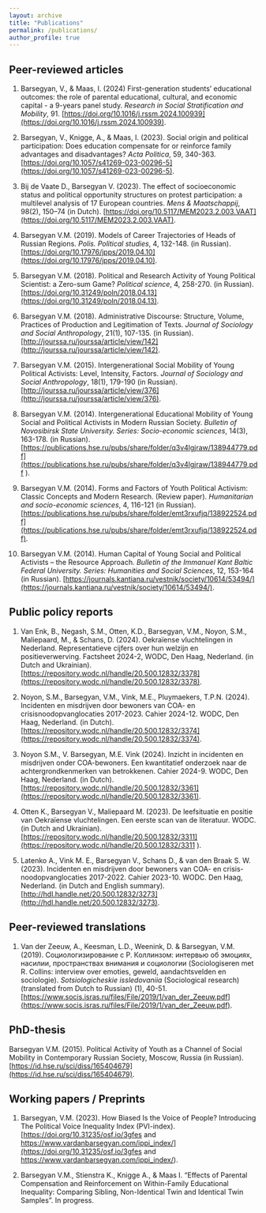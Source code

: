 ```yaml
---
layout: archive
title: "Publications"
permalink: /publications/
author_profile: true
---
```


## Peer-reviewed articles 
1.	Barsegyan, V., & Maas, I. (2024) First-generation students’ educational outcomes: the role of parental educational, cultural, and economic capital - a 9-years panel study. *Research in Social Stratification and Mobility*, 91. [https://doi.org/10.1016/j.rssm.2024.100939](https://doi.org/10.1016/j.rssm.2024.100939).

1.	Barsegyan, V., Knigge, A., & Maas, I. (2023). Social origin and political participation: Does education compensate for or reinforce family advantages and disadvantages? *Acta Politica*, 59, 340-363. [https://doi.org/10.1057/s41269-023-00296-5](https://doi.org/10.1057/s41269-023-00296-5). 

1.	Bij de Vaate D., Barsegyan V. (2023). The effect of socioeconomic status and political opportunity structures on protest participation: a multilevel analysis of 17 European countries. *Mens & Maatschappij*, 98(2), 150–74 (in Dutch). [https://doi.org/10.5117/MEM2023.2.003.VAAT](https://doi.org/10.5117/MEM2023.2.003.VAAT).

1.	Barsegyan V.M. (2019). Models of Career Trajectories of Heads of Russian Regions. *Polis. Political studies*, 4, 132-148. (in Russian). [https://doi.org/10.17976/jpps/2019.04.10](https://doi.org/10.17976/jpps/2019.04.10). 

1.	Barsegyan V.M. (2018). Political and Research Activity of Young Political Scientist: a Zero-sum Game? *Political science*, 4, 258-270. (in Russian). [https://doi.org/10.31249/poln/2018.04.13](https://doi.org/10.31249/poln/2018.04.13). 

1.	Barsegyan V.M. (2018). Administrative Discourse: Structure, Volume, Practices of Production and Legitimation of Texts. *Journal of Sociology and Social Anthropology*, 21(1), 107-135. (in Russian). [http://jourssa.ru/jourssa/article/view/142](http://jourssa.ru/jourssa/article/view/142). 

1.	Barsegyan V.M. (2015). Intergenerational Social Mobility of Young Political Activists: Level, Intensity, Factors. *Journal of Sociology and Social Anthropology*, 18(1), 179-190 (in Russian). [http://jourssa.ru/jourssa/article/view/376](http://jourssa.ru/jourssa/article/view/376). 

1.	Barsegyan V.M. (2014). Intergenerational Educational Mobility of Young Social and Political Activists in Modern Russian Society. *Bulletin of Novosibirsk State University. Series: Socio-economic sciences*, 14(3), 163-178. (in Russian). [https://publications.hse.ru/pubs/share/folder/q3v4lgjraw/138944779.pdf](https://publications.hse.ru/pubs/share/folder/q3v4lgjraw/138944779.pdf ). 

1.	Barsegyan V.M. (2014). Forms and Factors of Youth Political Activism: Classic Concepts and Modern Research. (Review paper). *Humanitarian and socio-economic sciences*, 4, 116-121 (in Russian). [https://publications.hse.ru/pubs/share/folder/emt3rxufjq/138922524.pdf](https://publications.hse.ru/pubs/share/folder/emt3rxufjq/138922524.pdf). 

1.	Barsegyan V.M. (2014). Human Capital of Young Social and Political Activists – the Resource Approach. *Bulletin of the Immanuel Kant Baltic Federal University. Series: Humanities and Social Sciences*, 12, 153-164 (in Russian). [https://journals.kantiana.ru/vestnik/society/10614/53494/](https://journals.kantiana.ru/vestnik/society/10614/53494/).  


## Public policy reports 
1.	Van Enk, B., Negash, S.M., Otten, K.D., Barsegyan, V.M., Noyon, S.M., Maliepaard, M., & Schans, D. (2024). Oekraïense vluchtelingen in Nederland. Representatieve cijfers over hun welzijn en positieverwerving. Factsheet 2024-2, WODC, Den Haag, Nederland. (in Dutch and Ukrainian). [https://repository.wodc.nl/handle/20.500.12832/3378](https://repository.wodc.nl/handle/20.500.12832/3378). 

1.	Noyon, S.M., Barsegyan, V.M., Vink, M.E., Pluymaekers, T.P.N. (2024). Incidenten en misdrijven door bewoners van COA- en crisisnoodopvanglocaties 2017-2023. Cahier 2024-12. WODC, Den Haag, Nederland. (in Dutch). [https://repository.wodc.nl/handle/20.500.12832/3374](https://repository.wodc.nl/handle/20.500.12832/3374). 

1.	Noyon S.M., V. Barsegyan, M.E. Vink (2024). Inzicht in incidenten en misdrijven onder COA-bewoners. Een kwantitatief onderzoek naar de achtergrondkenmerken van betrokkenen. Cahier 2024-9. WODC, Den Haag, Nederland. (in Dutch). [https://repository.wodc.nl/handle/20.500.12832/3361](https://repository.wodc.nl/handle/20.500.12832/3361).     

1.	Otten K., Barsegyan V., Maliepaard M. (2023). De leefsituatie en positie van Oekraïense vluchtelingen. Een eerste scan van de literatuur. WODC. (in Dutch and Ukrainian). [https://repository.wodc.nl/handle/20.500.12832/3311](https://repository.wodc.nl/handle/20.500.12832/3311  ).  

1.	Latenko A., Vink M. E., Barsegyan V., Schans D., & van den Braak S. W. (2023). Incidenten en misdrijven door bewoners van COA- en crisis-noodopvanglocaties 2017-2022. Cahier 2023-10. WODC. Den Haag, Nederland. (in Dutch and English summary). [http://hdl.handle.net/20.500.12832/3273](http://hdl.handle.net/20.500.12832/3273).
   

## Peer-reviewed translations 
1. Van der Zeeuw, A., Keesman, L.D., Weenink, D. & Barsegyan, V.M. (2019). Социологизирование с Р. Коллинзом: интервью об эмоциях, насилии, пространствах внимания и социологии (Sociologiseren met R. Collins: interview over emoties, geweld, aandachtsvelden en sociologie). *Sotsiologicheskie issledovaniia* (Sociological research) (translated from Dutch to Russian) (1), 40-51. [https://www.socis.isras.ru/files/File/2019/1/van_der_Zeeuw.pdf](https://www.socis.isras.ru/files/File/2019/1/van_der_Zeeuw.pdf).  

## PhD-thesis
Barsegyan V.M. (2015). Political Activity of Youth as a Channel of Social Mobility in Contemporary Russian Society, Moscow, Russia (in Russian). [https://id.hse.ru/sci/diss/165404679](https://id.hse.ru/sci/diss/165404679).   

## Working papers / Preprints 
1.	Barsegyan, V.M. (2023). How Biased Is the Voice of People? Introducing The Political Voice Inequality Index (PVI-index). [https://doi.org/10.31235/osf.io/3gfes and https://www.vardanbarsegyan.com/ippi_index/](https://doi.org/10.31235/osf.io/3gfes and https://www.vardanbarsegyan.com/ippi_index/).  

1.	Barsegyan V.M., Stienstra K., Knigge A., & Maas I. “Effects of Parental Compensation and Reinforcement on Within-Family Educational Inequality: Comparing Sibling, Non-Identical Twin and Identical Twin Samples”. In progress.
